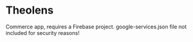 # Theolens

Commerce app, requires a Firebase project. 
google-services.json file not included for security reasons!
